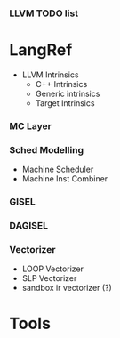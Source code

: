 ### LLVM TODO list
# LangRef
  + LLVM Intrinsics
      + C++ Intrinsics
      + Generic intrinsics
      + Target Intrinsics
    
### MC Layer
### Sched Modelling
  + Machine Scheduler
  + Machine Inst Combiner
### GISEL
### DAGISEL
### Vectorizer
  + LOOP Vectorizer
  + SLP Vectorizer
  + sandbox ir vectorizer (?)

# Tools


